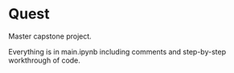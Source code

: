# Quest
Master capstone project.

Everything is in main.ipynb including comments and step-by-step workthrough of code.
